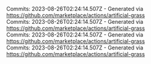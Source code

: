Commits: 2023-08-26T02:24:14.507Z - Generated via https://github.com/marketplace/actions/artificial-grass
<br>
Commits: 2023-08-26T02:24:14.507Z - Generated via https://github.com/marketplace/actions/artificial-grass
<br>
Commits: 2023-08-26T02:24:14.507Z - Generated via https://github.com/marketplace/actions/artificial-grass
<br>
Commits: 2023-08-26T02:24:14.507Z - Generated via https://github.com/marketplace/actions/artificial-grass
<br>
